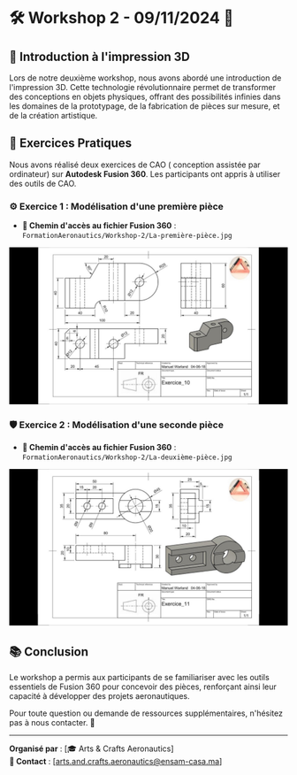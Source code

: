 # 🛠️ **Workshop 2 - 09/11/2024** 🎉

## 🌟 Introduction à l'impression 3D
Lors de notre deuxième workshop, nous avons abordé une introduction de l'impression 3D. Cette technologie révolutionnaire permet de transformer des conceptions en objets physiques, offrant des possibilités infinies dans les domaines de la prototypage, de la fabrication de pièces sur mesure, et de la création artistique.

## 📝 Exercices Pratiques
Nous avons réalisé deux exercices de CAO ( conception assistée par ordinateur) sur **Autodesk Fusion 360**. Les participants ont appris à utiliser des outils de CAO.

### ⚙️ Exercice 1 : Modélisation d'une première pièce
- **📂 Chemin d'accès au fichier Fusion 360** : `FormationAeronautics/Workshop-2/La-première-pièce.jpg`

![Première pièce](https://github.com/HoussamCbk/FormationAeronautics/blob/main/Workshop%202/La%20premi%C3%A8re%20pi%C3%A8ce.jpg)

### 🛡️ Exercice 2 : Modélisation d'une seconde pièce
- **📂 Chemin d'accès au fichier Fusion 360** : `FormationAeronautics/Workshop-2/La-deuxième-pièce.jpg`

![Deuxième pièce](https://github.com/HoussamCbk/FormationAeronautics/blob/main/Workshop%202/La%20deuxi%C3%A8me%20pi%C3%A8ce.jpg)

## 📚 **Conclusion**
Le workshop a permis aux participants de se familiariser avec les outils essentiels de Fusion 360 pour concevoir des pièces, renforçant ainsi leur capacité à développer des projets aeronautiques.

Pour toute question ou demande de ressources supplémentaires, n'hésitez pas à nous contacter. 💬

---

**Organisé par** : [🎓 Arts & Crafts Aeronautics]  
**📧 Contact** : [arts.and.crafts.aeronautics@ensam-casa.ma]  

